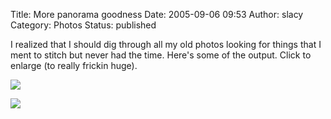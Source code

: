 Title: More panorama goodness
Date: 2005-09-06 09:53
Author: slacy
Category: Photos
Status: published

I realized that I should dig through all my old photos looking for
things that I ment to stitch but never had the time. Here's some of the
output. Click to enlarge (to really frickin huge).

[![](http://slacy.com/blog/wp-content/tahoe-600.jpg)](http://slacy.com/blog/wp-content/tahoe.jpg)

[![](http://slacy.com/blog/wp-content/ecuador-600.jpg)](http://slacy.com/blog/wp-content/ecuador.jpg)
